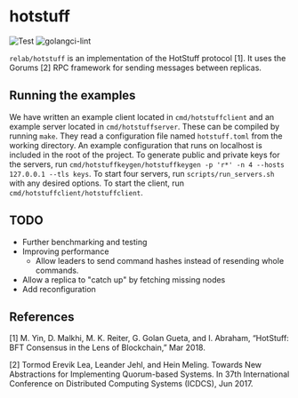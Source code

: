 # hotstuff

![Test](https://github.com/relab/hotstuff/workflows/Test/badge.svg)
![golangci-lint](https://github.com/relab/hotstuff/workflows/golangci-lint/badge.svg)

`relab/hotstuff` is an implementation of the HotStuff protocol [1]. It uses the Gorums [2] RPC framework for sending messages between replicas.

## Running the examples

We have written an example client located in `cmd/hotstuffclient` and an example server located in `cmd/hotstuffserver`.
These can be compiled by running `make`.
They read a configuration file named `hotstuff.toml` from the working directory.
An example configuration that runs on localhost is included in the root of the project.
To generate public and private keys for the servers, run `cmd/hotstuffkeygen/hotstuffkeygen -p 'r*' -n 4 --hosts 127.0.0.1 --tls keys`.
To start four servers, run `scripts/run_servers.sh` with any desired options.
To start the client, run `cmd/hotstuffclient/hotstuffclient`.

## TODO

* Further benchmarking and testing
* Improving performance
  * Allow leaders to send command hashes instead of resending whole commands.
* Allow a replica to "catch up" by fetching missing nodes
* Add reconfiguration

## References

[1] M. Yin, D. Malkhi, M. K. Reiter, G. Golan Gueta, and I. Abraham, “HotStuff: BFT Consensus in the Lens of Blockchain,” Mar 2018.

[2] Tormod Erevik Lea, Leander Jehl, and Hein Meling. Towards New Abstractions for Implementing Quorum-based Systems. In 37th International Conference on Distributed Computing Systems (ICDCS), Jun 2017.
